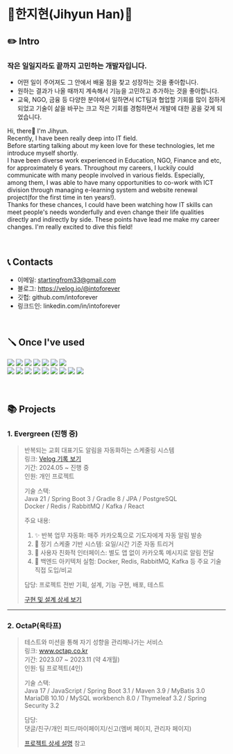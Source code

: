 # 🐣한지현(Jihyun Han)🐣


## ✏️ Intro
### 작은 일일지라도 끝까지 고민하는 개발자입니다.

- 어떤 일이 주어져도 그 안에서 배울 점을 찾고 성장하는 것을 좋아합니다.
- 원하는 결과가 나올 때까지 계속해서 기능을 고민하고 추가하는 것을 좋아합니다.
- 교육, NGO, 금융 등 다양한 분야에서 일하면서 ICT팀과 협업할 기회를 많이 접하게 되었고
기술이 삶을 바꾸는 크고 작은 기회를 경험하면서 개발에 대한 꿈을 갖게 되었습니다.  

Hi, there👋 I'm Jihyun.  
Recently, I have been really deep into IT field.  
Before starting talking about my keen love for these technologies, let me introduce myself shortly.  
I have been diverse work experienced in Education, NGO, Finance and etc, for approximately 6 years.
Throughout my careers, I luckily could communicate with many people involved in various fields. Especially, among them, I was able to have many opportunities to co-work with ICT division through managing e-learning system and website renewal project(for the first time in ten years!).  
Thanks for these chances, I could have been watching how IT skills can meet people's needs wonderfully and even change their life qualities directly and indirectly by side. These points have lead me make my career changes. I'm really excited to dive this field!

</br>

## 📞 Contacts
- 이메일: startingfrom33@gmail.com
- 블로그: https://velog.io/@intoforever
- 깃헙: github.com/intoforever
- 링크드인: linkedin.com/in/intoforever

</br>

## 🪛 Once I've used
<div> 
  <img src="https://img.shields.io/badge/java-007396?style=for-the-badge&logo=java&logoColor=white"> 
  <img src="https://img.shields.io/badge/javascript-F7DF1E?style=for-the-badge&logo=javascript&logoColor=black"> 
  <img src="https://img.shields.io/badge/oracle-F80000?style=for-the-badge&logo=oracle&logoColor=white"> 
  <img src="https://img.shields.io/badge/mysql-4479A1?style=for-the-badge&logo=mysql&logoColor=white"> 
  <img src="https://img.shields.io/badge/mariaDB-003545?style=for-the-badge&logo=mariaDB&logoColor=white"> 
  <img src="https://img.shields.io/badge/spring-6DB33F?style=for-the-badge&logo=spring&logoColor=white">
  <img src="https://img.shields.io/badge/springboot-6DB33F?style=for-the-badge&logo=springboot&logoColor=white">
  <br>
  <img src="https://img.shields.io/badge/React-61DAFB?style=for-the-badge&logo=React&logoColor=black"/>
  <img src="https://img.shields.io/badge/vue.js-4FC08D?style=for-the-badge&logo=vue.js&logoColor=white"> 
  <img src="https://img.shields.io/badge/jQuery-0769AD?style=for-the-badge&logo=jQuery&logoColor=white"/>
  <img src="https://img.shields.io/badge/Postman-FF6C37?style=for-the-badge&logo=Postman&logoColor=white"/>
  <img src="https://img.shields.io/badge/github-181717?style=for-the-badge&logo=github&logoColor=white">
  <img src="https://img.shields.io/badge/git-F05032?style=for-the-badge&logo=git&logoColor=white">
    <img src="https://img.shields.io/badge/docker-2496ED?style=for-the-badge&logo=docker&logoColor=white">
  <img src="https://img.shields.io/badge/postgresql-4169E1?style=for-the-badge&logo=postgresql&logoColor=white">
  <img src="https://img.shields.io/badge/jpa-59666C?style=for-the-badge&logo=hibernate&logoColor=white">

</div>
<br><br>

## 📚 Projects
### 1. Evergreen (진행 중)
> 반복되는 교회 대표기도 알림을 자동화하는 스케줄링 시스템  
> 링크: [Velog 기록 보기](https://velog.io/@intoforever)  
> 기간: 2024.05 ~ 진행 중  
> 인원: 개인 프로젝트
>
> 기술 스택:  
> Java 21 / Spring Boot 3 / Gradle 8 / JPA / PostgreSQL  
> Docker / Redis / RabbitMQ / Kafka / React  
>
> 주요 내용:  
> 1. ✨ 반복 업무 자동화: 매주 카카오톡으로 기도자에게 자동 알림 발송  
> 2. 📅 정기 스케줄 기반 시스템: 요일/시간 기준 자동 트리거  
> 3. 💬 사용자 친화적 인터페이스: 별도 앱 없이 카카오톡 메시지로 알림 전달  
> 4. 🧪 백엔드 아키텍처 실험: Docker, Redis, RabbitMQ, Kafka 등 주요 기술 직접 도입/비교  
>
> 담당:
> 프로젝트 전반 기획, 설계, 기능 구현, 배포, 테스트
> 
> [구현 및 설계 상세 보기](https://github.com/intoforever/Evergreen)

---

### 2. OctaP(옥타프)
> 테스트와 미션을 통해 자기 성향을 관리해나가는 서비스  
> 링크: www.octap.co.kr  
> 기간: 2023.07 ~ 2023.11 (약 4개월)  
> 인원: 팀 프로젝트(4인)
>
> 기술 스택:  
> Java 17 / JavaScript / Spring Boot 3.1 / Maven 3.9 / MyBatis 3.0  
> MariaDB 10.10 / MySQL workbench 8.0 / Thymeleaf 3.2 / Spring Security 3.2  
>
> 담당:  
> 댓글/친구/개인 피드/마이페이지/신고(멤버 페이지, 관리자 페이지)
> 
> [프로젝트 상세 설명](https://github.com/intoforever/OctaP) 참고
